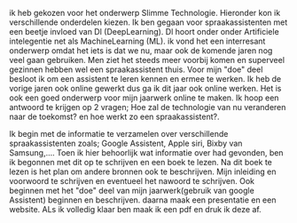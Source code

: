 ik heb gekozen voor het onderwerp Slimme Technologie. Hieronder kon ik verschillende onderdelen kiezen. Ik ben gegaan voor spraakassistenten met een beetje invloed van Dl (DeepLearning). Dl hoort onder onder Artificiele intelegentie net als MachineLearning (ML). ik vond het een interresant onderwerp omdat het iets is dat we nu, maar ook de komende jaren nog veel gaan gebruiken. Men ziet het steeds meer voorbij komen en superveel gezinnen hebben wel een spraakassistent thuis.
Voor mijn "doe" deel besloot ik om een assistent te leren kennen en ermee te werken.
Ik heb de vorige jaren ook online gewerkt dus ga ik dit jaar ook online werken. Het is ook een goed onderwerp voor mijn jaarwerk online te maken.
Ik hoop een antwoord te krijgen op 2 vragen; Hoe zal de technologie van nu veranderen naar de toekomst? en hoe werkt zo een spraakassistent?.

Ik begin met de informatie te verzamelen over verschillende spraakassistenten zoals; Google Assistent, Apple siri, Bixby van Samsung,.... Toen ik hier behoorlijk wat informatie over had gevonden, ben ik begonnen met dit op te schrijven en een boek  te lezen. Na dit boek te lezen is het plan om andere bronnen ook te beschrijven. Mijn inleiding en voorwoord te schrijven en eventueel het nawoord te schrijven. Ook beginnen  met het "doe" deel van mijn jaarwerk(gebruik van google Assistent) beginnen en beschrijven. daarna maak een presentatie en een website. ALs ik volledig klaar ben maak ik een pdf en druk ik deze af.
